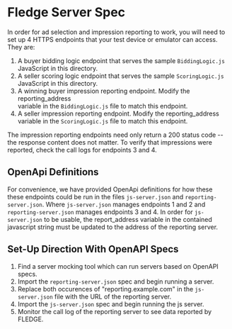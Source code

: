 # Fledge Server Spec
In order for ad selection and impression reporting to work, you will need to set 
up 4 HTTPS endpoints that your test device or emulator can access. They are:

1. A buyer bidding logic endpoint that serves the sample `BiddingLogic.js` JavaScript
   in this directory.
2. A seller scoring logic endpoint that serves the sample `ScoringLogic.js` JavaScript
   in this directory.
3. A winning buyer impression reporting endpoint. Modify the reporting_address  
   variable in the `BiddingLogic.js` file to match this endpoint.
4. A seller impression reporting endpoint. Modify the reporting_address variable in
   the `ScoringLogic.js` file to match this endpoint.

The impression reporting endpoints need only return a 200 status code -- the 
response content does not matter. To verify that impressions were reported, check 
the call logs for endpoints 3 and 4. 


## OpenApi Definitions 

For convenience, we have provided OpenApi definitions for how these these endpoints 
could be run in the files `js-server.json` and `reporting-server.json`. Where
`js-server.json` manages endpoints 1 and 2 and `reporting-server.json` manages 
endpoints 3 and 4. In order for `js-server.json` to be usable, the report_address
variable in the contained javascript string must be updated to the address of 
the reporting server. 

## Set-Up Direction With OpenAPI Specs

1. Find a server mocking tool which can run servers based on OpenAPI specs. 
2. Import the `reporting-server.json` spec and begin running a server. 
3. Replace both occurences of "reporting.example.com" in the `js-server.json`
   file with the URL of the reporting server. 
4. Import the `js-server.json` spec and begin running the js server. 
5. Monitor the call log of the reporting server to see data reported by FLEDGE.
